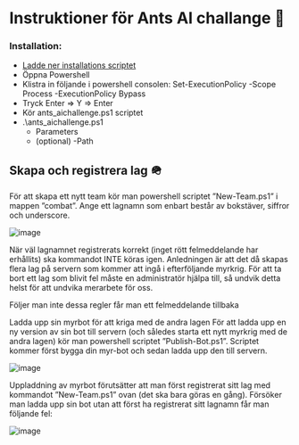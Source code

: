 Instruktioner för Ants AI challange 🐜
=============

### Installation:

*  <a href="https://raw.githubusercontent.com/0handersson0/Ants-aichallange/b74d91c712e5dcdebdfdd12884ce337c8cb32a8e/ants_aichallenge.ps1" download>Ladde ner installations scriptet</a>
*   Öppna Powershell
*   Klistra in följande i powershell consolen: Set-ExecutionPolicy -Scope Process -ExecutionPolicy Bypass 
*   Tryck Enter => Y => Enter
*   Kör ants\_aichallenge.ps1 scriptet
*   .\\ants\_aichallenge.ps1
    *   Parameters
    *   (optional) -Path
    
## Skapa och registrera lag 🪖
För att skapa ett nytt team kör man powershell scriptet ”New-Team.ps1” i mappen ”combat”. Ange ett lagnamn som enbart består av bokstäver, siffror och underscore.

![image](https://user-images.githubusercontent.com/72985598/226278055-8294b5c7-9288-4a2f-8844-7210f4621011.png)

När väl lagnamnet registrerats korrekt (inget rött felmeddelande har erhållits) ska kommandot INTE köras igen. Anledningen är att det då skapas flera lag på servern som kommer att ingå i efterföljande myrkrig. För att ta bort ett lag som blivit fel måste en administratör hjälpa till, så undvik detta helst för att undvika merarbete för oss.

Följer man inte dessa regler får man ett felmeddelande tillbaka
 

Ladda upp sin myrbot för att kriga med de andra lagen
För att ladda upp en ny version av sin bot till servern (och således starta ett nytt myrkrig med de andra lagen) kör man powershell scriptet ”Publish-Bot.ps1”.  Scriptet kommer först bygga din myr-bot och sedan ladda upp den till servern.

![image](https://user-images.githubusercontent.com/72985598/226278124-f5c79736-4acf-4a25-96a4-cef3f26cb790.png)

 

Uppladdning av myrbot förutsätter att man först registrerat sitt lag med kommandot ”New-Team.ps1” ovan (det ska bara göras en gång). Försöker man ladda upp sin bot utan att först ha registrerat sitt lagnamn får man följande fel:
 
 ![image](https://user-images.githubusercontent.com/72985598/226278220-4bc55c3c-6036-4500-bd9f-75c3b7261215.png)


